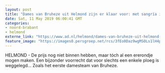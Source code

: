 ```yaml
---
layout: post
title: "Dames van Bruheze uit Helmond zijn er klaar voor: met sangría in de bidons tegen Glenn Helder ballen"
date: Sat, 11 May 2019 06:00:41 GMT
categories: 
- noord-brabant 
- helmond 
externe_link: "https://www.ad.nl/helmond/dames-van-bruheze-uit-helmond-zijn-er-klaar-voor-met-sangria-in-de-bidons-tegen-glenn-helder-ballen~aafe94fc/"
feature_image: "https://images0.persgroep.net/rcs/3fEo0Daz9wgMSOLs1lH4pkeHN1Q/diocontent/147751681/_fitwidth/400/?appId=21791a8992982cd8da851550a453bd7f&quality=0.7"
---
```


HELMOND - De prijs nog niet binnen hebben, maar tóch al een ererondje mogen maken. Een bijzonder voorrecht dat voor slechts een enkele ploeg is weggelegd... Zoals het eerste damesteam van Bruheze.
